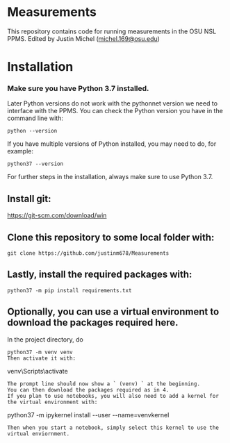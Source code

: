 # Measurements
This repository contains code for running measurements in the OSU NSL PPMS. 
Edited by Justin Michel (michel.169@osu.edu)

# Installation
### Make sure you have Python 3.7 installed. 
Later Python versions do not work with the pythonnet version we need to interface with the PPMS. You can check the Python version you have in the command line with:
```
python --version
```
If you have multiple versions of Python installed, you may need to do, for example:
```
python37 --version
```
For further steps in the installation, always make sure to use Python 3.7.

## Install git:
https://git-scm.com/download/win

## Clone this repository to some local folder with:
```
git clone https://github.com/justinm678/Measurements
```
## Lastly, install the required packages with:
```
python37 -m pip install requirements.txt
```

## Optionally, you can use a virtual environment to download the packages required here. 
In the project directory, do 
```
python37 -m venv venv
Then activate it with:
```
venv\Scripts\activate
```
The prompt line should now show a ` (venv) ` at the beginning.
You can then download the packages required as in 4.
If you plan to use notebooks, you will also need to add a kernel for the virtual environment with:
```
python37 -m ipykernel install --user --name=venvkernel
```
Then when you start a notebook, simply select this kernel to use the virtual enviornment.